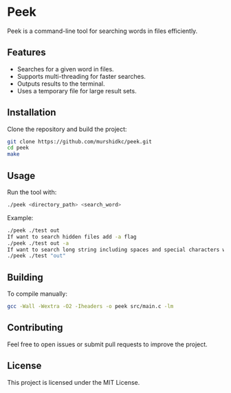 # Peek

Peek is a command-line tool for searching words in files efficiently.

## Features
- Searches for a given word in files.
- Supports multi-threading for faster searches.
- Outputs results to the terminal.
- Uses a temporary file for large result sets.

## Installation

Clone the repository and build the project:

```sh
git clone https://github.com/murshidkc/peek.git
cd peek
make
```

## Usage

Run the tool with:

```sh
./peek <directory_path> <search_word>
```

Example:

```sh
./peek ./test out
If want to search hidden files add -a flag
./peek ./test out -a
If want to search long string including spaces and special characters wrap it like "out"
./peek ./test "out"
```

## Building

To compile manually:

```sh
gcc -Wall -Wextra -O2 -Iheaders -o peek src/main.c -lm
```

## Contributing

Feel free to open issues or submit pull requests to improve the project.

## License

This project is licensed under the MIT License.

